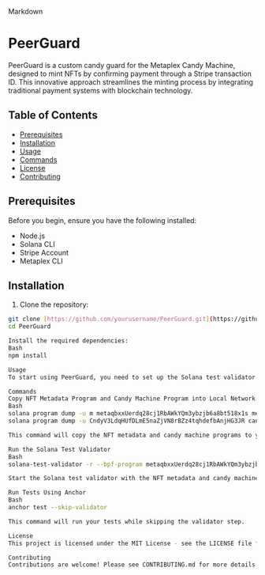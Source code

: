 
Markdown
# PeerGuard

PeerGuard is a custom candy guard for the Metaplex Candy Machine, designed to mint NFTs by confirming payment through a Stripe transaction ID. This innovative approach streamlines the minting process by integrating traditional payment systems with blockchain technology.

## Table of Contents

* [Prerequisites](#prerequisites)
* [Installation](#installation)
* [Usage](#usage)
* [Commands](#commands)
* [License](#license)
* [Contributing](#contributing)

## Prerequisites

Before you begin, ensure you have the following installed:

* Node.js
* Solana CLI
* Stripe Account
* Metaplex CLI

## Installation

1. Clone the repository:

```bash
git clone [https://github.com/yourusername/PeerGuard.git](https://github.com/yourusername/PeerGuard.git)
cd PeerGuard

Install the required dependencies:
Bash
npm install

Usage
To start using PeerGuard, you need to set up the Solana test validator and deploy the necessary programs. Refer to the Commands section for specific instructions.

Commands
Copy NFT Metadata Program and Candy Machine Program into Local Network for Solana Test Validator
Bash
solana program dump -u m metaqbxxUerdq28cj1RbAWkYQm3ybzjb6a8bt518x1s metadata.so
solana program dump -u CndyV3LdqHUfDLmE5naZjVN8rBZz4tqhdefbAnjHG3JR candy_machine.so

This command will copy the NFT metadata and candy machine programs to your local network, enabling you to test the functionality of PeerGuard.

Run the Solana Test Validator
Bash
solana-test-validator -r --bpf-program metaqbxxUerdq28cj1RbAWkYQm3ybzjb6a8bt518x1s metadata.so --bpf-program CndyV3LdqHUfDLmE5naZjVN8rBZz4tqhdefbAnjHG3JR candy_machine.so

Start the Solana test validator with the NFT metadata and candy machine programs loaded.

Run Tests Using Anchor
Bash
anchor test --skip-validator

This command will run your tests while skipping the validator step.

License
This project is licensed under the MIT License - see the LICENSE file for details.

Contributing
Contributions are welcome! Please see CONTRIBUTING.md for more details.
